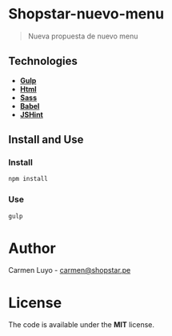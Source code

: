 # Shopstar-nuevo-menu

> Nueva propuesta de nuevo menu

## Technologies

- [**Gulp**](http://gulpjs.com)
- [**Html**](https://developer.mozilla.org/es/docs/HTML/HTML5) 
- [**Sass**](http://sass-lang.com)  
- [**Babel**](https://babeljs.io)
- [**JSHint**](http://jshint.com) 

## Install and Use

### Install

```bash
npm install 
```

### Use 

```bash
gulp
```

# Author 

Carmen Luyo - carmen@shopstar.pe

# License 

The code is available under the **MIT** license. 
